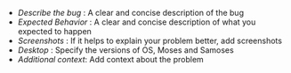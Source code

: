 - *Describe the bug* : A clear and concise description of the bug
- *Expected Behavior* : A clear and concise description of what you expected to happen
- *Screenshots* : If it helps to explain your problem better, add screenshots
- *Desktop* : Specify the versions of OS, Moses and Samoses
- *Additional context*: Add context about the problem
